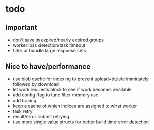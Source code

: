 

# todo

## Important
- don't save in expired/nearly expired groups
- worker loss detection/task timeout
- filter or bundle large response sets

## Nice to have/performance
- use blob cache for indexing to prevent upload+delete immidately followed by download
- let work requests block to see if work becomes available
- add config flag to tune filter memory use
- add tracing
- keep a cache of which indices are assigned to what worker
- task retry
- result/error submit retrying
- use more single value structs for better build time error detection
